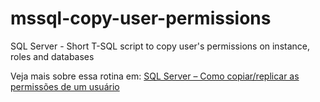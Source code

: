 # mssql-copy-user-permissions
SQL Server - Short T-SQL script to copy user's permissions on instance, roles and databases

Veja mais sobre essa rotina em: <a href='https://www.dirceuresende.com/blog/sql-server-como-copiar-replicar-as-permissoes-de-um-usuario/'>SQL Server – Como copiar/replicar as permissões de um usuário</a>
